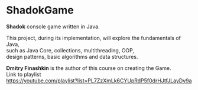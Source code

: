 # ShadokGame

**Shadok** console game written in Java.<br>

This project, during its implementation, will explore the fundamentals of Java,<br> 
such as Java Core, collections, multithreading, OOP, <br>
design patterns, basic algorithms and data structures.<br>

**Dmitry Finashkin** is the author of this course on creating the Game.<br> 
Link to playlist<br> 
https://youtube.com/playlist?list=PL7ZzXmLk6CYUpRdP5f0drHJtfJLayDy9a








